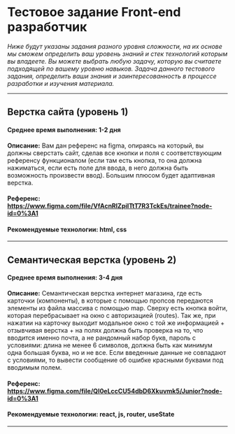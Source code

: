 # Тестовое задание Front-end разработчик
*Ниже будут указаны задания разного уровня сложности, на их основе мы сможем определить ваш уровень знаний и стек технологий которым вы владеете. Вы можете выбрать любую задачу, которую вы считаете подходящей по вашему уровню навыков. Задача данного тестового задания, определить ваши знания и заинтересованность в процессе разработки и изучения материала.*
___
## Верстка сайта (уровень 1)
#### **Среднее время выполнения:** 1-2 дня
**Описание:** Вам дан референс на figma, опираясь на который, вы должны сверстать сайт, сделав все кнопки и поля с соответствующим референсу функционалом (если там есть кнопка, то она должна нажиматься, если есть поле для ввода, в него должна быть возможность произвести ввод). Большим плюсом будет адаптивная верстка.

#### **Референс:** https://www.figma.com/file/VfAcnRlZpiITtT7R3TckEs/trainee?node-id=0%3A1
#### **Рекомендуемые технологии:** html, css
___
## Семантическая верстка (уровень 2)
#### **Среднее время выполнения:** 3-4 дня
**Описание:** Семантическая верстка интернет магазина, где есть карточки (компоненты), в которые с помощью пропсов передаются элементы из файла массива с помощью map. Сверху есть кнопка войти, которая перебрасывает на окно с авторизацией (routes). Так же, при нажатии на карточку выходит модальное окно с той же информацией + отзывчивая верстка + на полях должна быть проверка на то, что вводится именно почта, а не рандомный набор букв, пароль с условиями: длина не менее 6 символов, должна быть как минимум одна большая буква, но и не все. Если введенные данные не совпадают с условиями, то вывести сообщение об ошибке красными буквами под вводимым полем.

#### **Референс:** https://www.figma.com/file/QI0eLccCU54dbD6Xkuvmk5/Junior?node-id=0%3A1
#### **Рекомендуемые технологии:** react, js, router, useState
___
